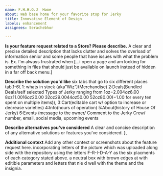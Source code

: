 ```yaml
---
name: F.H.H.O.J  Home
about: Web base home for your favorite stop for Jerky
title: Innovative Element of Design
labels: enhancement
assignees: Serachebhor

---
```


**Is your feature request related to a Store? Please describe.**
A clear and precise detailed description that lacks clutter and solves the overload of information senior and some people that have issues with what the problem is. Ex. I'm always frustrated when [...i open a page and am looking for something in files that should just be available on launch instead of hidden in a far off back menu.]

**Describe the solution you'd like**
six tabs that go to six different places
tab.1-6{
1: whats in stock (aka”Wiz”)(Merchandise)
2:Deals(Bundled Deals/self selected Types of Jerky ranging from 1oz=$2.00
4oz$6.00
8oz$11.00
16oz$20.00
32oz$29.00
44oz$50.00
52oz$80.00 
(-$1.00 for every ten spent on multiple items)),
3:Cart(editable cart w/ option to increase or decrease varieties)
4:Info(hours of operation) 
5:About(history of House Of Jerky)
6:Events (message to the owner/ Comment to the Jerky Crew/ number, email, social media, upcoming events 

**Describe alternatives you've considered**
A clear and concise description of any alternative solutions or features you've considered.
},

**Additional context**
Add any other context or screenshots about the feature request here.
incorporating letters of the picture which was uploaded along side with the repository
using the letters
F-R-I-D-A-Y as the six placments of each category stated above. a neutral box with brown edges at with editible parameters and letters that nle d well with the theme and the insignia.
